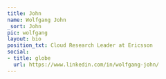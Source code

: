 ```yaml
---
title: John
name: Wolfgang John
_sort: John
pic: wolfgang
layout: bio
position_txt: Cloud Research Leader at Ericsson
social:
- title: globe
  url: https://www.linkedin.com/in/wolfgang-john/
---
```


